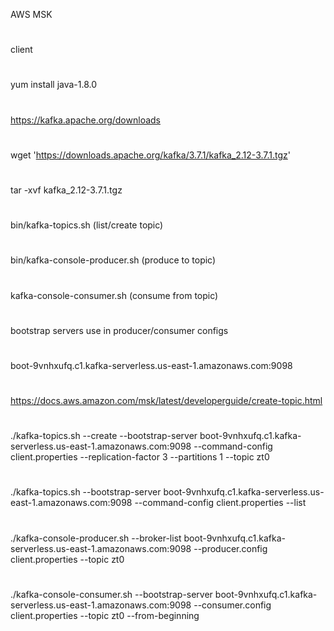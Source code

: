 AWS MSK
#
client
#
yum install java-1.8.0
#
https://kafka.apache.org/downloads
#
wget 'https://downloads.apache.org/kafka/3.7.1/kafka_2.12-3.7.1.tgz'
#
tar -xvf kafka_2.12-3.7.1.tgz
#
bin/kafka-topics.sh (list/create topic)
#
bin/kafka-console-producer.sh (produce to topic)
#
kafka-console-consumer.sh (consume from topic)
#
bootstrap servers use in producer/consumer configs
#
boot-9vnhxufq.c1.kafka-serverless.us-east-1.amazonaws.com:9098
#
https://docs.aws.amazon.com/msk/latest/developerguide/create-topic.html
#
./kafka-topics.sh --create --bootstrap-server boot-9vnhxufq.c1.kafka-serverless.us-east-1.amazonaws.com:9098 --command-config client.properties --replication-factor 3 --partitions 1 --topic zt0
#
./kafka-topics.sh --bootstrap-server boot-9vnhxufq.c1.kafka-serverless.us-east-1.amazonaws.com:9098 --command-config client.properties --list
#
./kafka-console-producer.sh --broker-list boot-9vnhxufq.c1.kafka-serverless.us-east-1.amazonaws.com:9098 --producer.config client.properties --topic zt0
#
./kafka-console-consumer.sh --bootstrap-server boot-9vnhxufq.c1.kafka-serverless.us-east-1.amazonaws.com:9098 --consumer.config client.properties --topic zt0 --from-beginning
#

